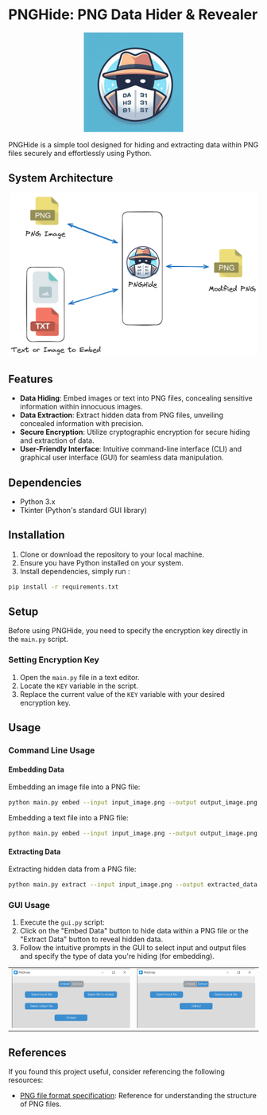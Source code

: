 
<!-- Big Endian -->

# PNGHide: PNG Data Hider & Revealer

<p align="center">
  <img src="./assets/image.jpeg" width="200" alt="PNGHide Logo">
</p>


PNGHide is a simple tool designed for hiding and extracting data within PNG files securely and effortlessly using Python.

## System Architecture

<p align="center">
  <img src="./assets/architecture.png" alt="System Architecture" width="500" />
</p>


## Features

- **Data Hiding**: Embed images or text into PNG files, concealing sensitive information within innocuous images.
- **Data Extraction**: Extract hidden data from PNG files, unveiling concealed information with precision.
- **Secure Encryption**: Utilize cryptographic encryption for secure hiding and extraction of data.
- **User-Friendly Interface**: Intuitive command-line interface (CLI) and graphical user interface (GUI) for seamless data manipulation.



## Dependencies

- Python 3.x
- Tkinter (Python's standard GUI library)

## Installation

1. Clone or download the repository to your local machine.
2. Ensure you have Python installed on your system.
3. Install dependencies, simply run :
```bash
pip install -r requirements.txt
```


## Setup

Before using PNGHide, you need to specify the encryption key directly in the `main.py` script.

### Setting Encryption Key

1. Open the `main.py` file in a text editor.
2. Locate the `KEY` variable in the script.
3. Replace the current value of the `KEY` variable with your desired encryption key.



## Usage

### Command Line Usage


#### Embedding Data

Embedding an image file into a PNG file:

```bash
python main.py embed --input input_image.png --output output_image.png --file data_to_hide.png
```

Embedding a text file into a PNG file:

```bash
python main.py embed --input input_image.png --output output_image.png --file data_to_hide.txt
```


#### Extracting Data

Extracting hidden data from a PNG file:
```bash
python main.py extract --input input_image.png --output extracted_data
```


### GUI Usage

1. Execute the `gui.py` script:
2. Click on the "Embed Data" button to hide data within a PNG file or the "Extract Data" button to reveal hidden data.
3. Follow the intuitive prompts in the GUI to select input and output files and specify the type of data you're hiding (for embedding).



<p align="center">
  <table>
  <tr>
    <td> <img src="./assets/PNGHide 1.png" alt="First Image" width="400" /> </td>
    <td> <img src="./assets/PNGHide 2.png" alt="Second Image" width="400" /> </td>
  </tr>
  </table>
</p>



## References

If you found this project useful, consider referencing the following resources:

- [PNG file format specification](http://www.libpng.org/pub/png/spec/1.2/PNG-Contents.html): Reference for understanding the structure of PNG files.
